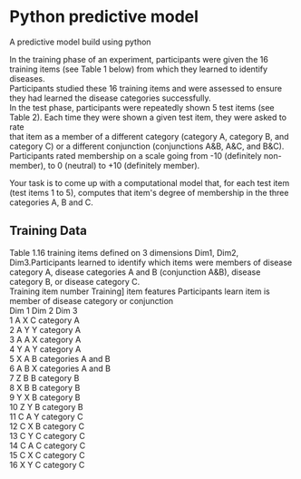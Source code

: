 # Python predictive model
A predictive model build using python

In the training phase of an experiment, participants were given the 16 training items (see Table 1 below) from which they learned to identify diseases.  									
Participants studied these 16 training items and were assessed to ensure they had learned the disease categories successfully.   									
In the test phase, participants were repeatedly shown 5 test items (see Table 2).  Each time they were shown a given test item, they were asked to rate 									
that item as a member of a different category (category A, category B, and category C) or a different conjunction (conjunctions A&B, A&C, and B&C).									
Participants rated membership on a scale going from -10 (definitely non-member), to 0 (neutral) to +10 (definitely member).									
									
Your task is to come up with a computational model that, for each test item (test items 1 to 5), computes that item's degree of membership in the three categories A, B and C. 									

## Training Data

Table 1.16 training items defined on 3 dimensions Dim1, Dim2, Dim3.Participants learned to identify which items were members of disease category A,	disease categories A and B (conjunction A&B), disease category B, or disease category C.							
Training item number	 Training] item features			Participants learn item is member of disease category or  conjunction			
	Dim 1	Dim 2	Dim 3				
1	A	X	C	category A			
2	A	Y	Y	category A			
3	A	A	X	category A			
4	Y	A	Y	category A			
5	X	A	B	categories A and B			
6	A	B	X	categories A and B			
7	Z	B	B	category B			
8	X	B	B	category B			
9	Y	X	B	category B			
10	Z	Y	B	category B			
11	C	A	Y	category C			
12	C	X	B	category C			
13	C	Y	C	category C			
14	C	A	C	category C			
15	C	X	C	category C			
16	X	Y	C	category C			
